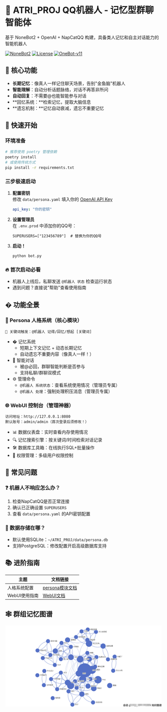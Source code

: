 # 🤖 ATRI_PROJ QQ机器人 - 记忆型群聊智能体

基于 NoneBot2 + OpenAI + NapCatQQ 构建，具备类人记忆和自主对话能力的智能机器人

[![NoneBot2](https://img.shields.io/badge/NoneBot2-2.0.0rc1-green.svg)](https://nonebot.dev/) [![License](https://img.shields.io/badge/license-AGPL3.0-FE7D37)](LICENSE) [![OneBot-v11](https://img.shields.io/badge/OneBot-v11-black)](https://onebot.dev/)

## 🌟 核心功能
- **长期记忆**：像真人一样记住聊天场景，告别"金鱼脑"机器人
- **智能理解**：自动分析话题脉络，对话不再答非所问
- **自动回复**：不需要@也能智能参与对话
- **回忆系统：**检索记忆，提取大脑信息
- **遗忘机制：**记忆自动衰减，遗忘不重要记忆

## 🚀 快速开始

### 环境准备
```bash
# 推荐使用 poetry 管理依赖
poetry install
# 或使用传统方式
pip install -r requirements.txt
```

### 三步极速启动
1. **配置密钥**  
   修改 `data/persona.yaml` 填入你的 [OpenAI API Key](https://platform.openai.com/)
   
   ```yaml
   api_key: "你的密钥"
   ```
   
2. **设置管理员**  
   在 `.env.prod` 中添加你的QQ号：
   ```
   SUPERUSERS=["123456789"]  # 替换为你的QQ号
   ```

3. **启动！**  
   ```bash
   python bot.py
   ```

### 🔥 首次启动必看
- 机器人上线后，私聊发送 `@机器人 状态` 检查运行状态
- 遇到问题？直接说"帮助"查看使用指南

## � 功能全景

### 🤖 Persona 人格系统（核心模块）
```text
📌 关键词触发：@机器人 记得/回忆/想起 [关键词]
```
- � 记忆系统
  - 短期上下文记忆 + 动态长期记忆
  - 自动遗忘不重要内容（像真人一样！）
- 🧠 智能对话
  - 被@必回，群聊智能判断是否参与
  - 支持私聊/群聊双模式
- ⚙️ 管理命令
  - `@机器人 系统状态`：查看系统使用情况（管理员专属）
  - `@机器人 处理`：强制处理积压消息（管理员专属）

### 🌐 WebUI 控制台（管理神器）
```bash
访问地址：http://127.0.0.1:8080
默认账号：admin/admin（首次登录后须修改！）
```
- 📊 数据仪表盘：实时查看内存使用情况
- 🔍 记忆搜索引擎：按关键词/时间检索对话记录
- 🛠️ 数据库工具箱：在线执行SQL+批量操作
- 🔐 权限管理：多级用户权限控制

## 🚨 常见问题

### ❓ 机器人不响应怎么办？
1. 检查NapCatQQ是否正常连接
2. 确认已正确设置 `SUPERUSERS`
3. 查看 `data/persona.yaml` 的API密钥配置

### 💾 数据存储在哪？
- 默认使用SQLite：`~/ATRI_PROJ/data/persona.db`
- 支持PostgreSQL：修改配置开启高级数据库支持

## 📚 进阶指南
| 主题          | 文档链接                         |
|---------------|--------------------------------|
| 人格系统配置   | [persona模块文档](plugins/persona/README.md) |
| WebUI使用指南  | [WebUI文档](plugins/webui/README.md)      |

## 🕸 群组记忆图谱

![atlas](assets/atlas.png)